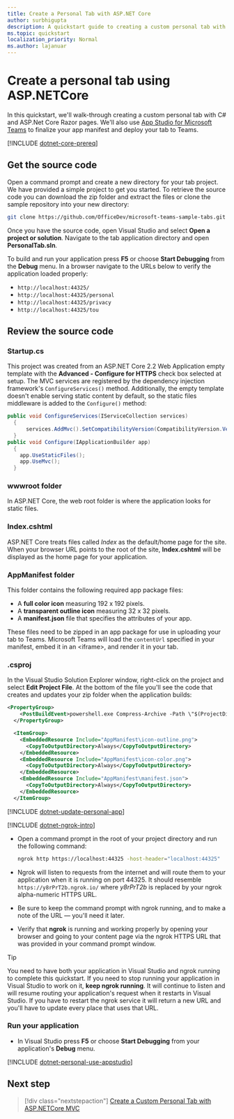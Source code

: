 ```yaml
---
title: Create a Personal Tab with ASP.NET Core
author: surbhigupta
description: A quickstart guide to creating a custom personal tab with ASP.NET Core.
ms.topic: quickstart
localization_priority: Normal
ms.author: lajanuar
---
```

# Create a personal tab using ASP.NETCore

In this quickstart, we'll walk-through creating a custom personal tab with C# and ASP.Net Core Razor pages. We'll also use [App Studio for Microsoft Teams](~/concepts/build-and-test/app-studio-overview.md) to finalize your app manifest and deploy your tab to Teams.

[!INCLUDE [dotnet-core-prereq](~/includes/tabs/dotnet-core-prereq.md)]

## Get the source code

Open a command prompt and create a new directory for your tab project. We have provided a simple project to get you started. To retrieve the source code you can download the zip folder and extract the files or clone the sample repository into your new directory:

```bash
git clone https://github.com/OfficeDev/microsoft-teams-sample-tabs.git
```

Once you have the source code, open Visual Studio and select **Open a project or solution**. Navigate to the tab application directory and open **PersonalTab.sln**.

To build and run your application press **F5** or choose **Start Debugging** from the **Debug** menu. In a browser navigate to the URLs below to verify the application loaded properly:

- `http://localhost:44325/`
- `http://localhost:44325/personal`
- `http://localhost:44325/privacy`
- `http://localhost:44325/tou`

## Review the source code

### Startup.cs

This project was created from an ASP.NET Core 2.2 Web Application empty template with the **Advanced - Configure for HTTPS** check box selected at setup. The MVC services are registered by the dependency injection framework's `ConfigureServices()` method. Additionally, the empty template doesn't enable serving static content by default, so the static files middleware is added to the `Configure()` method:

```csharp
public void ConfigureServices(IServiceCollection services)
  {
      services.AddMvc().SetCompatibilityVersion(CompatibilityVersion.Version_2_2);
  }
public void Configure(IApplicationBuilder app)
  {
    app.UseStaticFiles();
    app.UseMvc();
  }
```

### wwwroot folder

In ASP.NET Core, the web root folder is where the application looks for static files.

### Index.cshtml

ASP.NET Core treats files called *Index* as the default/home page for the site. When your browser URL points to the root of the site, **Index.cshtml** will be displayed as the home page for your application.

### AppManifest folder

This folder contains the following required app package files:

- A **full color icon** measuring 192 x 192 pixels.
- A **transparent outline icon** measuring 32 x 32 pixels.
- A **manifest.json** file that specifies the attributes of your app.

These files need to be zipped in an app package for use in uploading your tab to Teams. Microsoft Teams will load the `contentUrl` specified in your manifest, embed it in an <iframe\>, and render it in your tab.

### .csproj

In the Visual Studio Solution Explorer window, right-click on the project and select **Edit Project File**. At the bottom of the file you'll see the code that creates and updates your zip folder when the application builds:

```xml
<PropertyGroup>
    <PostBuildEvent>powershell.exe Compress-Archive -Path \"$(ProjectDir)AppManifest\*\" -DestinationPath \"$(TargetDir)tab.zip\" -Force</PostBuildEvent>
  </PropertyGroup>

  <ItemGroup>
    <EmbeddedResource Include="AppManifest\icon-outline.png">
      <CopyToOutputDirectory>Always</CopyToOutputDirectory>
    </EmbeddedResource>
    <EmbeddedResource Include="AppManifest\icon-color.png">
      <CopyToOutputDirectory>Always</CopyToOutputDirectory>
    </EmbeddedResource>
    <EmbeddedResource Include="AppManifest\manifest.json">
      <CopyToOutputDirectory>Always</CopyToOutputDirectory>
    </EmbeddedResource>
  </ItemGroup>
```

[!INCLUDE  [dotnet-update-personal-app](~/includes/tabs/dotnet-update-personal-app.md)]

[!INCLUDE [dotnet-ngrok-intro](~/includes/tabs/dotnet-ngrok-intro.md)]

- Open a command prompt in the root of your project directory and run the following command:

    ```bash
    ngrok http https://localhost:44325 -host-header="localhost:44325"
    ```

- Ngrok will listen to requests from the internet and will route them to your application when it is running on port 44325.  It should resemble `https://y8rPrT2b.ngrok.io/` where *y8rPrT2b* is replaced by your ngrok alpha-numeric HTTPS URL.

- Be sure to keep the command prompt with ngrok running, and to make a note of the URL — you'll need it later.

- Verify that **ngrok** is running and working properly by opening your browser and going to your content page via the ngrok HTTPS URL that was provided in your command prompt window.

>[!TIP]
>You need to have both your application in Visual Studio and ngrok running to complete this quickstart. If you need to stop running your application in Visual Studio to work on it, **keep ngrok running**. It will continue to listen and will resume routing your application's request when it restarts in Visual Studio. If you have to restart the ngrok service it will return a new URL and you'll have to update every place that uses that URL.

### Run your application

- In Visual Studio press **F5** or choose **Start Debugging** from your application's **Debug** menu.

[!INCLUDE [dotnet-personal-use-appstudio](~/includes/tabs/dotnet-personal-use-appstudio.md)]

## Next step

> [!div class="nextstepaction"]
> [Create a Custom Personal Tab with ASP.NETCore MVC](~/tabs/quickstarts/create-personal-tab-dotnet-core-mvc.md)
